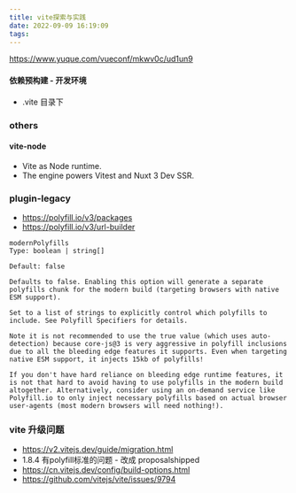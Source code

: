 ```yaml
---
title: vite探索与实践
date: 2022-09-09 16:19:09
tags:
---
```

https://www.yuque.com/vueconf/mkwv0c/ud1un9

#### 依赖预构建 - 开发环境
- .vite 目录下

### others
#### vite-node
- Vite as Node runtime.
- The engine powers Vitest and Nuxt 3 Dev SSR.

### plugin-legacy
- https://polyfill.io/v3/packages
- https://polyfill.io/v3/url-builder
```
modernPolyfills
Type: boolean | string[]

Default: false

Defaults to false. Enabling this option will generate a separate polyfills chunk for the modern build (targeting browsers with native ESM support).

Set to a list of strings to explicitly control which polyfills to include. See Polyfill Specifiers for details.

Note it is not recommended to use the true value (which uses auto-detection) because core-js@3 is very aggressive in polyfill inclusions due to all the bleeding edge features it supports. Even when targeting native ESM support, it injects 15kb of polyfills!

If you don't have hard reliance on bleeding edge runtime features, it is not that hard to avoid having to use polyfills in the modern build altogether. Alternatively, consider using an on-demand service like Polyfill.io to only inject necessary polyfills based on actual browser user-agents (most modern browsers will need nothing!).
```
### vite 升级问题
- https://v2.vitejs.dev/guide/migration.html
- 1.8.4 有polyfill标准的问题 - 改成 proposalshipped
- https://cn.vitejs.dev/config/build-options.html
- https://github.com/vitejs/vite/issues/9794